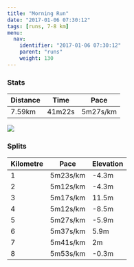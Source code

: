```yaml
---
title: "Morning Run"
date: "2017-01-06 07:30:12"
tags: [runs, 7-8 km]
menu:
  nav:
    identifier: "2017-01-06 07:30:12"
    parent: "runs"
    weight: 130
---
```


### Stats

| Distance | Time | Pace |
|----------|------|------|
|7.59km|41m22s|5m27s/km|

<img src='https://maps.googleapis.com/maps/api/staticmap?maptype=roadmap&path=enc:qyjeIvgvLeHyDaAhB_Cjo@~BfAuAdC|ElVzFxLM`DjBnBzDvQlDxF`HbClJtRnGxTxFdc@q@cB`Alp@}Bza@fAjWbHxYzNhRkOsQkHc[kAmZfBm[rAgE_B{l@h@lAuKap@&key=AIzaSyAfqMeaZ1CCJFGP5cWud__oZnT_Pybg-1M&size=800x800&markers=color:yellow|label:S|53.47241,-2.24908&markers=color:green|label:F|53.466150000000006,-2.2741700000000007'>

### Splits

| Kilometre | Pace | Elevation |
|------|------|-----------|
|1|5m23s/km|-4.3m|
|2|5m12s/km|-4.3m|
|3|5m17s/km|11.5m|
|4|5m12s/km|-8.5m|
|5|5m27s/km|-5.9m|
|6|5m37s/km|5.9m|
|7|5m41s/km|2m|
|8|5m53s/km|-0.3m|
